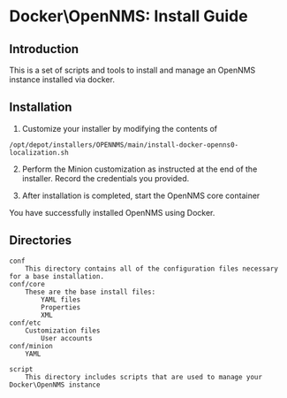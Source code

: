 # Docker\OpenNMS: Install Guide

## Introduction

This is a set of scripts and tools to install and manage an OpenNMS instance installed via docker.

## Installation

1. Customize your installer by modifying the contents of 
```
/opt/depot/installers/OPENNMS/main/install-docker-openns0-localization.sh
```

2. Perform the Minion customization as instructed at the end of the installer. Record the credentials you provided.

3. After installation is completed, start the OpenNMS core container

You have successfully installed OpenNMS using Docker.

## Directories

```
conf
    This directory contains all of the configuration files necessary for a base installation.
conf/core
    These are the base install files:
        YAML files
        Properties
        XML
conf/etc
    Customization files
        User accounts
conf/minion
    YAML

script
    This directory includes scripts that are used to manage your Docker\OpenNMS instance
```